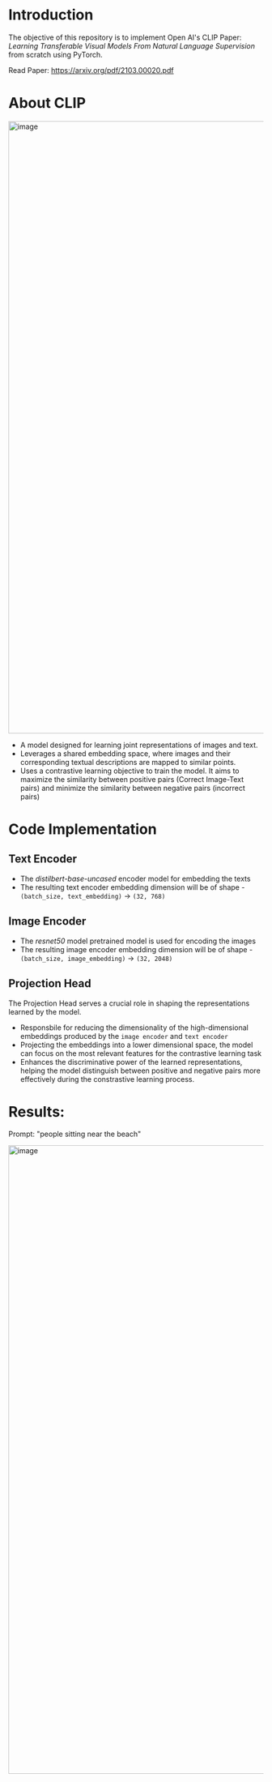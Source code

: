 # Introduction

The objective of this repository is to implement Open AI's CLIP Paper: _Learning Transferable Visual Models From Natural Language Supervision_ from scratch using PyTorch.

Read Paper: https://arxiv.org/pdf/2103.00020.pdf

# About CLIP

<img width="1209" alt="image" src="https://github.com/bala1802/OpenAI_CLIP/assets/22103095/c3a6fd3e-962c-409d-8f3f-1a657a2933ba">


- A model designed for learning joint representations of images and text.
- Leverages a shared embedding space, where images and their corresponding textual descriptions are mapped to similar points.
- Uses a contrastive learning objective to train the model. It aims to maximize the similarity between positive pairs (Correct Image-Text pairs) and minimize the similarity between negative pairs (incorrect pairs)

# Code Implementation

## Text Encoder

- The _distilbert-base-uncased_ encoder model for embedding the texts
- The resulting text encoder embedding dimension will be of shape - `(batch_size, text_embedding)` -> `(32, 768)`

## Image Encoder

- The _resnet50_ model pretrained model is used for encoding the images
- The resulting image encoder embedding dimension will be of shape - `(batch_size, image_embedding)` -> `(32, 2048)`

## Projection Head

The Projection Head serves a crucial role in shaping the representations learned by the model.

- Responsbile for reducing the dimensionality of the high-dimensional embeddings produced by the `image encoder` and `text encoder`
- Projecting the embeddings into a lower dimensional space, the model can focus on the most relevant features for the contrastive learning task
- Enhances the discriminative power of the learned representations, helping the model distinguish between positive and negative pairs more effectively during the constrastive learning process.

# Results:

Prompt: "people sitting near the beach"

<img width="1241" alt="image" src="https://github.com/bala1802/OpenAI_CLIP/assets/22103095/9d460363-e9dc-4326-96c3-dd921f1fa124">


